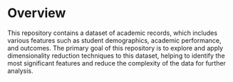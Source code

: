# Overview
This repository contains a dataset of academic records, which includes various features such as student demographics, academic performance, and outcomes. The primary goal of this repository is to explore and apply dimensionality reduction techniques to this dataset, helping to identify the most significant features and reduce the complexity of the data for further analysis.
